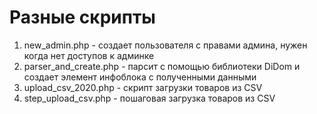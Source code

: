 # Разные скрипты

1. new_admin.php - создает пользователя с правами админа, нужен когда нет доступов к админке
2. parser_and_create.php - парсит с помощью библиотеки DiDom и создает элемент инфоблока с полученными данными
3. upload_csv_2020.php - скрипт загрузки товаров из CSV
4. step_upload_csv.php - пошаговая загрузка товаров из CSV
